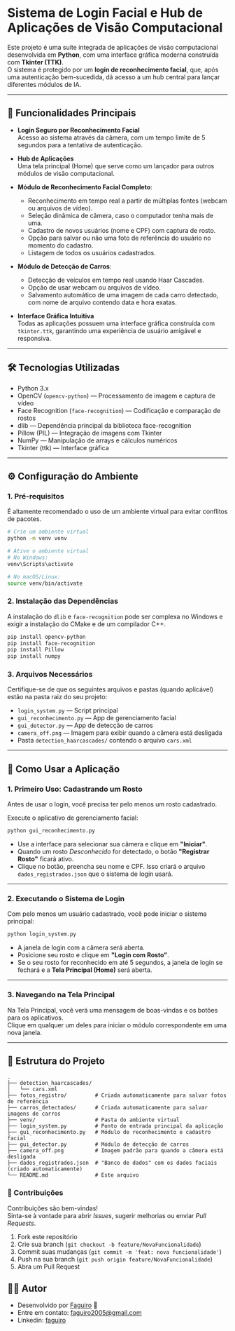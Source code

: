 
# Sistema de Login Facial e Hub de Aplicações de Visão Computacional

Este projeto é uma suíte integrada de aplicações de visão computacional desenvolvida em **Python**, com uma interface gráfica moderna construída com **Tkinter (TTK)**.  
O sistema é protegido por um **login de reconhecimento facial**, que, após uma autenticação bem-sucedida, dá acesso a um hub central para lançar diferentes módulos de IA.

---

## 🚀 Funcionalidades Principais

- **Login Seguro por Reconhecimento Facial**  
  Acesso ao sistema através da câmera, com um tempo limite de 5 segundos para a tentativa de autenticação.

- **Hub de Aplicações**  
  Uma tela principal (Home) que serve como um lançador para outros módulos de visão computacional.

- **Módulo de Reconhecimento Facial Completo**:
  - Reconhecimento em tempo real a partir de múltiplas fontes (webcam ou arquivos de vídeo).
  - Seleção dinâmica de câmera, caso o computador tenha mais de uma.
  - Cadastro de novos usuários (nome e CPF) com captura de rosto.
  - Opção para salvar ou não uma foto de referência do usuário no momento do cadastro.
  - Listagem de todos os usuários cadastrados.

- **Módulo de Detecção de Carros**:
  - Detecção de veículos em tempo real usando Haar Cascades.
  - Opção de usar webcam ou arquivos de vídeo.
  - Salvamento automático de uma imagem de cada carro detectado, com nome de arquivo contendo data e hora exatas.

- **Interface Gráfica Intuitiva**  
  Todas as aplicações possuem uma interface gráfica construída com `tkinter.ttk`, garantindo uma experiência de usuário amigável e responsiva.

---

## 🛠️ Tecnologias Utilizadas

- Python 3.x  
- OpenCV (`opencv-python`) — Processamento de imagem e captura de vídeo  
- Face Recognition (`face-recognition`) — Codificação e comparação de rostos  
- dlib — Dependência principal da biblioteca face-recognition  
- Pillow (PIL) — Integração de imagens com Tkinter  
- NumPy — Manipulação de arrays e cálculos numéricos  
- Tkinter (ttk) — Interface gráfica  

---

## ⚙️ Configuração do Ambiente

### 1. Pré-requisitos

É altamente recomendado o uso de um ambiente virtual para evitar conflitos de pacotes.

```bash
# Crie um ambiente virtual
python -m venv venv

# Ative o ambiente virtual
# No Windows:
venv\Scripts\activate

# No macOS/Linux:
source venv/bin/activate
```

### 2. Instalação das Dependências

A instalação do `dlib` e `face-recognition` pode ser complexa no Windows e exigir a instalação do CMake e de um compilador C++.

```bash
pip install opencv-python
pip install face-recognition
pip install Pillow
pip install numpy
```

### 3. Arquivos Necessários

Certifique-se de que os seguintes arquivos e pastas (quando aplicável) estão na pasta raiz do seu projeto:

- `login_system.py` — Script principal  
- `gui_reconhecimento.py` — App de gerenciamento facial  
- `gui_detector.py` — App de detecção de carros  
- `camera_off.png` — Imagem para exibir quando a câmera está desligada  
- Pasta `detection_haarcascades/` contendo o arquivo `cars.xml`

---

## 🚀 Como Usar a Aplicação

### 1. Primeiro Uso: Cadastrando um Rosto

Antes de usar o login, você precisa ter pelo menos um rosto cadastrado.

Execute o aplicativo de gerenciamento facial:

```bash
python gui_reconhecimento.py
```

- Use a interface para selecionar sua câmera e clique em **"Iniciar"**.
- Quando um rosto *Desconhecido* for detectado, o botão **"Registrar Rosto"** ficará ativo.
- Clique no botão, preencha seu nome e CPF. Isso criará o arquivo `dados_registrados.json` que o sistema de login usará.

---

### 2. Executando o Sistema de Login

Com pelo menos um usuário cadastrado, você pode iniciar o sistema principal:

```bash
python login_system.py
```

- A janela de login com a câmera será aberta.
- Posicione seu rosto e clique em **"Login com Rosto"**.
- Se o seu rosto for reconhecido em até 5 segundos, a janela de login se fechará e a **Tela Principal (Home)** será aberta.

---

### 3. Navegando na Tela Principal

Na Tela Principal, você verá uma mensagem de boas-vindas e os botões para os aplicativos.  
Clique em qualquer um deles para iniciar o módulo correspondente em uma nova janela.

---

## 📁 Estrutura do Projeto

```
.
├── detection_haarcascades/
│   └── cars.xml
├── fotos_registro/         # Criada automaticamente para salvar fotos de referência
├── carros_detectados/      # Criada automaticamente para salvar imagens de carros
├── venv/                   # Pasta do ambiente virtual
├── login_system.py         # Ponto de entrada principal da aplicação
├── gui_reconhecimento.py   # Módulo de reconhecimento e cadastro facial
├── gui_detector.py         # Módulo de detecção de carros
├── camera_off.png          # Imagem padrão para quando a câmera está desligada
├── dados_registrados.json  # "Banco de dados" com os dados faciais (criado automaticamente)
└── README.md               # Este arquivo
```

### 🤝 Contribuições

Contribuições são bem-vindas!  
Sinta-se à vontade para abrir *Issues*, sugerir melhorias ou enviar *Pull Requests*.

1. Fork este repositório
2. Crie sua branch (`git checkout -b feature/NovaFuncionalidade`)
3. Commit suas mudanças (`git commit -m 'feat: nova funcionalidade'`)
4. Push na sua branch (`git push origin feature/NovaFuncionalidade`)
5. Abra um Pull Request

## 👨‍💻 Autor

- Desenvolvido por [Faguiro](https://github.com/Faguiro) 🚀  
- Entre em contato: faguiro2005@gmail.com
- Linkedin: [faguiro](https://linkedin.com/in/faguiro)


